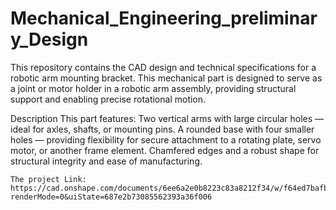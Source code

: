 # Mechanical_Engineering_preliminary_Design

This repository contains the CAD design and technical specifications for a robotic arm mounting bracket. This mechanical part is designed to serve as a joint or motor holder in a robotic arm assembly, providing structural support and enabling precise rotational motion.

Description
This part features:
    Two vertical arms with large circular holes — ideal for axles, shafts, or mounting pins.
    A rounded base with four smaller holes — providing flexibility for secure attachment to a rotating plate, servo motor, or another frame element.
    Chamfered edges and a robust shape for structural integrity and ease of manufacturing.

    The project Link:
    https://cad.onshape.com/documents/6ee6a2e0b8223c83a8212f34/w/f64ed7bafbe347275595f20c/e/e2f9dd0d1307328e9a2f61b6?renderMode=0&uiState=687e2b73085562393a36f006
